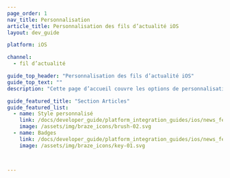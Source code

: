 ```yaml
---
page_order: 1
nav_title: Personnalisation
article_title: Personnalisation des fils d’actualité iOS
layout: dev_guide

platform: iOS

channel:
  - fil d’actualité

guide_top_header: "Personnalisation des fils d’actualité iOS"
guide_top_text: ""
description: "Cette page d’accueil couvre les options de personnalisation du fil d’actualité SDK de Braze iOS comme le style personnalisé et les badges."

guide_featured_title: "Section Articles"
guide_featured_list:
  - name: Style personnalisé
    link: /docs/developer_guide/platform_integration_guides/ios/news_feed/customization/custom_styling/
    image: /assets/img/braze_icons/brush-02.svg
  - name: Badges
    link: /docs/developer_guide/platform_integration_guides/ios/news_feed/customization/badges/
    image: /assets/img/braze_icons/key-01.svg



---
```

<br><br>